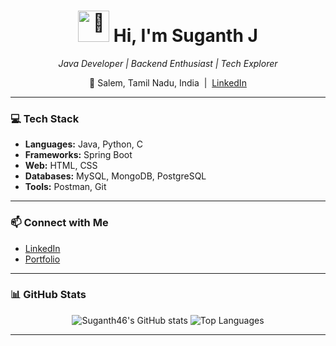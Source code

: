 <!-- GitHub Profile README for Suganth46 -->

<h1 align="center">
  <img src="https://media.giphy.com/media/hvRJCLFzcasrR4ia7z/giphy.gif" width="50px" alt="👋"/> Hi, I'm Suganth J
</h1>
<p align="center">
  <em>Java Developer | Backend Enthusiast | Tech Explorer</em>
</p>
<p align="center">
  📍 Salem, Tamil Nadu, India &nbsp;|&nbsp;
  <a href="https://www.linkedin.com/in/suganth-j-3507b2293" target="_blank">LinkedIn</a>
</p>

---

### 💻 Tech Stack

- **Languages:** Java, Python, C  
- **Frameworks:** Spring Boot  
- **Web:** HTML, CSS  
- **Databases:** MySQL, MongoDB, PostgreSQL  
- **Tools:** Postman, Git  

---

### 📫 Connect with Me

- [LinkedIn](https://www.linkedin.com/in/suganth-j-3507b2293)  
- [Portfolio](https://suganth46.netlify.app/)  

---

### 📊 GitHub Stats

<p align="center">
  <img src="https://github-readme-stats.vercel.app/api?username=Suganth46&show_icons=true&include_all_commits=true&count_private=true&theme=dark" alt="Suganth46's GitHub stats" />
  <img src="https://github-readme-stats.vercel.app/api/top-langs/?username=Suganth46&layout=compact&theme=dark" alt="Top Languages" />
</p>

---

